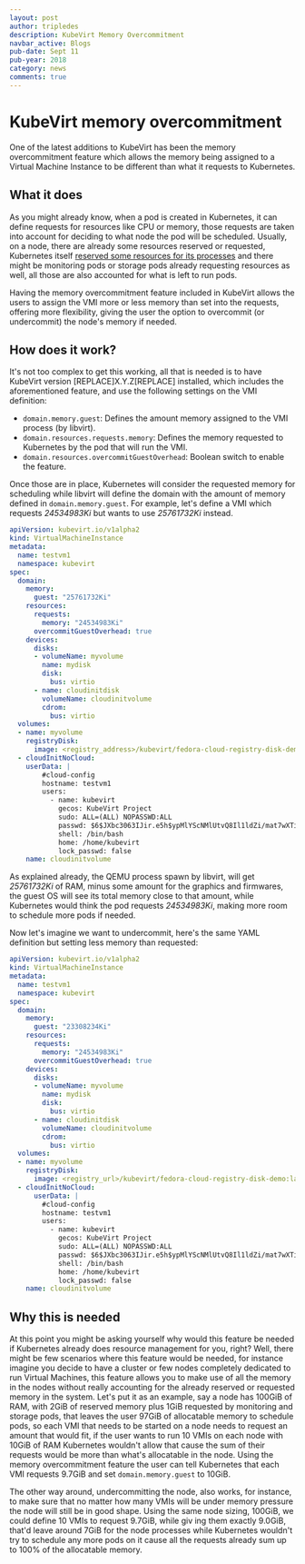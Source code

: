 ```yaml
---
layout: post
author: tripledes
description: KubeVirt Memory Overcommitment
navbar_active: Blogs
pub-date: Sept 11
pub-year: 2018
category: news
comments: true
---
```


# KubeVirt memory overcommitment

One of the latest additions to KubeVirt has been the memory overcommitment feature which allows the memory being assigned to a Virtual Machine Instance to be different than what it requests to Kubernetes.


## What it does

As you might already know, when a pod is created in Kubernetes, it can define requests for resources like CPU or memory, those requests are taken into account for deciding to what node the pod will be scheduled. Usually, on a node, there are already some resources reserved or requested, Kubernetes itself [reserved some resources for its processes](https://kubernetes.io/docs/tasks/administer-cluster/reserve-compute-resources/) and there might be monitoring pods or storage pods already requesting resources as well, all those are also accounted for what is left to run pods.

Having the memory overcommitment feature included in KubeVirt allows the users to assign the VMI more or less memory than set into the requests, offering more flexibility, giving the user the option to overcommit (or undercommit) the node's memory if needed.


## How does it work?

It's not too complex to get this working, all that is needed is to have KubeVirt version [REPLACE]X.Y.Z[REPLACE] installed, which includes the aforementioned feature, and use the following settings on the VMI definition:

* `domain.memory.guest`: Defines the amount memory assigned to the VMI process (by libvirt).
* `domain.resources.requests.memory`: Defines the memory requested to Kubernetes by the pod that will run the VMI.
* `domain.resources.overcommitGuestOverhead`: Boolean switch to enable the feature.

Once those are in place, Kubernetes will consider the requested memory for scheduling while libvirt will define the domain with the amount of memory defined in `domain.memory.guest`. For example, let's define a VMI which requests *24534983Ki* but wants to use *25761732Ki*
 instead.

```yaml
apiVersion: kubevirt.io/v1alpha2
kind: VirtualMachineInstance
metadata:
  name: testvm1
  namespace: kubevirt
spec:
  domain:
    memory:
      guest: "25761732Ki"
    resources:
      requests:
        memory: "24534983Ki"
      overcommitGuestOverhead: true
    devices:
      disks:
      - volumeName: myvolume
        name: mydisk
        disk:
          bus: virtio
      - name: cloudinitdisk
        volumeName: cloudinitvolume
        cdrom:
          bus: virtio
  volumes:
  - name: myvolume
    registryDisk:
      image: <registry_address>/kubevirt/fedora-cloud-registry-disk-demo:latest
  - cloudInitNoCloud:
    userData: |
        #cloud-config
        hostname: testvm1
        users:
          - name: kubevirt
            gecos: KubeVirt Project
            sudo: ALL=(ALL) NOPASSWD:ALL
            passwd: $6$JXbc3063IJir.e5h$ypMlYScNMlUtvQ8Il1ldZi/mat7wXTiRioGx6TQmJjTVMandKqr.jJfe99.QckyfH/JJ.OdvLb5/OrCa8ftLr.
            shell: /bin/bash
            home: /home/kubevirt
            lock_passwd: false
    name: cloudinitvolume
```

As explained already, the QEMU process spawn by libvirt, will get *25761732Ki* of RAM, minus some amount for the graphics and firmwares, the guest OS will see its total memory close to that amount, while Kubernetes would think the pod requests *24534983Ki*, making more room to schedule more pods if needed.

Now let's imagine we want to undercommit, here's the same YAML definition but setting less memory than requested:

```yaml
apiVersion: kubevirt.io/v1alpha2
kind: VirtualMachineInstance
metadata:
  name: testvm1
  namespace: kubevirt
spec:
  domain:
    memory:
      guest: "23308234Ki"
    resources:
      requests:
        memory: "24534983Ki"
      overcommitGuestOverhead: true
    devices:
      disks:
      - volumeName: myvolume
        name: mydisk
        disk:
          bus: virtio
      - name: cloudinitdisk
        volumeName: cloudinitvolume
        cdrom:
          bus: virtio
  volumes:
  - name: myvolume
    registryDisk:
      image: <registry_url>/kubevirt/fedora-cloud-registry-disk-demo:latest
  - cloudInitNoCloud:
      userData: |
        #cloud-config
        hostname: testvm1
        users:
          - name: kubevirt
            gecos: KubeVirt Project
            sudo: ALL=(ALL) NOPASSWD:ALL
            passwd: $6$JXbc3063IJir.e5h$ypMlYScNMlUtvQ8Il1ldZi/mat7wXTiRioGx6TQmJjTVMandKqr.jJfe99.QckyfH/JJ.OdvLb5/OrCa8ftLr.
            shell: /bin/bash
            home: /home/kubevirt
            lock_passwd: false
    name: cloudinitvolume
```

## Why this is needed

At this point you might be asking yourself why would this feature be needed if Kubernetes already does resource management for you, right? Well, there might be few scenarios where this feature would be needed, for instance imagine you decide to have a cluster or few nodes
 completely dedicated to run Virtual Machines, this feature allows you to make use of all the memory in the nodes without really accounting for the already reserved or requested memory in the system.
Let's put it as an example, say a node has 100GiB of RAM, with 2GiB of reserved memory plus 1GiB requested by monitoring and storage pods, that leaves the user 97GiB of allocatable memory to schedule pods, so each VMI that needs to be started on a node needs to request an
 amount that would fit, if the user wants to run 10 VMIs on each node with 10GiB of RAM Kubernetes wouldn't allow that cause the sum of their requests would be more than what's allocatable in the node.
Using the memory overcommitment feature the user can tell Kubernetes that each VMI requests 9.7GiB and set `domain.memory.guest` to 10GiB.

The other way around, undercommitting the node, also works, for instance, to make sure that no matter how many VMIs will be under memory pressure the node will still be in good shape. Using the same node sizing, 100GiB, we could define 10 VMIs to request 9.7GiB, while giv
ing them exactly 9.0GiB, that'd leave around 7GiB for the node processes while Kubernetes wouldn't try to schedule any more pods on it cause all the requests already sum up to 100% of the allocatable memory.
